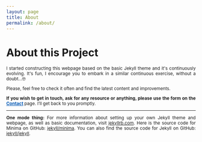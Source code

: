 ```yaml
---
layout: page
title: About
permalink: /about/
---
```


<h1>About this Project</h1>
<div style="text-align: justify; font-size: smaller;">
 <p>I started constructing this webpage based on the basic Jekyll theme and it's continuously evolving. It's fun, I encourage you  to embark in a similar continuous exercise, without a doubt...🤓</p>

<p>Please, feel free to check it often and find the latest content and improvements. </p>
<b>If you wish to get in touch, ask for any resource or anything, please use the form on the <a href="/contact" style="color: #0056b3; text-decoration: underline;">Contact</a> </b>
 page. I’ll get back to you promptly.
 
<hr>

<p><b>One mode thing:</b> For more information about setting up your own Jekyll theme and webpage, as well as basic documentation, visit <a href="https://jekyllrb.com/" target="_blank">jekyllrb.com</a>. Here is the source code for Minima on GitHub:  
<a href="https://github.com/jekyll/minima" target="_blank">jekyll/minima</a>. You can also find the source code for Jekyll on GitHub:  
<a href="https://github.com/jekyll/jekyll" target="_blank">jekyll/jekyll</a>.</p>
</div> 
